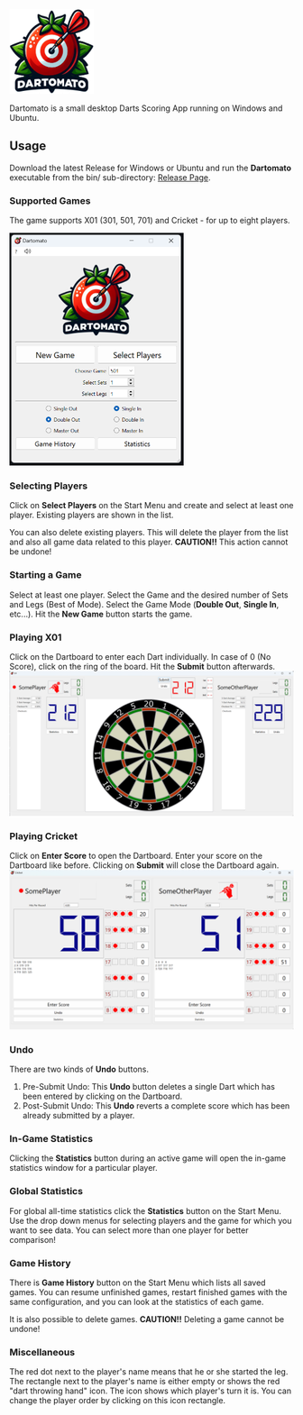 <img src="resources/img/dartomato.png" width="150" height="150">

Dartomato is a small desktop Darts Scoring App running on Windows and Ubuntu.


## Usage
Download the latest Release for Windows or Ubuntu and run the **Dartomato** executable from the bin/ sub-directory: [Release Page](https://github.com/m1ld3/dartomato/releases/).


### Supported Games
The game supports X01 (301, 501, 701) and Cricket - for up to eight players. 

<img src="resources/img/start_window.png" width="309" height="413">


### Selecting Players
Click on **Select Players** on the Start Menu and create and select at least one player. Existing players are shown in the list. 

You can also delete existing players. This will delete the player from the list and also all game data related to this player. **CAUTION!!** This action cannot be undone!


### Starting a Game
Select at least one player. Select the Game and the desired number of Sets and Legs (Best of Mode). Select the Game Mode (**Double Out**, **Single In**, etc...). Hit the **New Game** button starts the game.


### Playing X01
Click on the Dartboard to enter each Dart individually. In case of 0 (No Score), click on the ring of the board. Hit the **Submit** button afterwards.
<img src="resources/img/x01_ingame.png">


### Playing Cricket
Click on **Enter Score** to open the Dartboard. Enter your score on the Dartboard like before. Clicking on **Submit** will close the Dartboard again.
<img src="resources/img/cricket_ingame.png">

### Undo
There are two kinds of **Undo** buttons.
1. Pre-Submit Undo: This **Undo** button deletes a single Dart which has been entered by clicking on the Dartboard.
2. Post-Submit Undo: This **Undo** reverts a complete score which has been already submitted by a player.


### In-Game Statistics
Clicking the **Statistics** button during an active game will open the in-game statistics window for a particular player.


### Global Statistics
For global all-time statistics click the **Statistics** button on the Start Menu. Use the drop down menus for selecting players and the game for which you want to see data.
You can select more than one player for better comparison!


### Game History
There is **Game History** button on the Start Menu which lists all saved games. You can resume unfinished games, restart finished games with the same configuration, and you can look at the statistics of each game. 

It is also possible to delete games. **CAUTION!!** Deleting a game cannot be undone!

### Miscellaneous
The red dot next to the player's name means that he or she started the leg.
The rectangle next to the player's name is either empty or shows the red "dart throwing hand" icon. The icon shows which player's turn it is.
You can change the player order by clicking on this icon rectangle.





